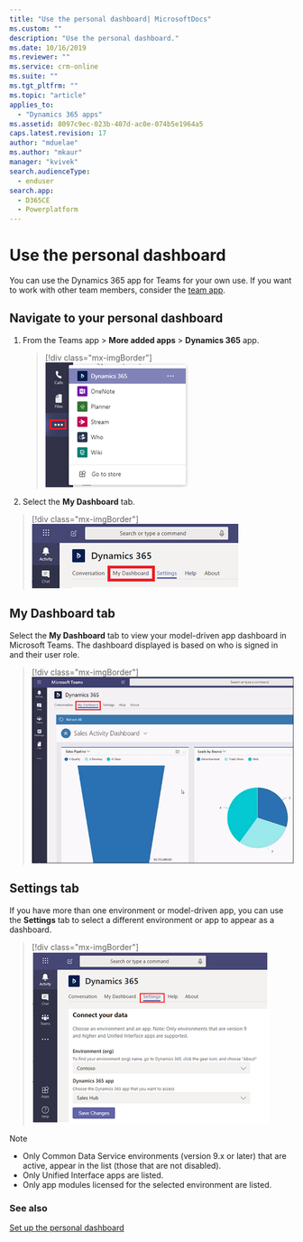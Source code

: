 ```yaml
---
title: "Use the personal dashboard| MicrosoftDocs"
ms.custom: ""
description: "Use the personal dashboard."
ms.date: 10/16/2019
ms.reviewer: ""
ms.service: crm-online
ms.suite: ""
ms.tgt_pltfrm: ""
ms.topic: "article"
applies_to: 
  - "Dynamics 365 apps"
ms.assetid: 8097c9ec-023b-407d-ac0e-074b5e1964a5
caps.latest.revision: 17
author: "mduelae"
ms.author: "mkaur"
manager: "kvivek"
search.audienceType: 
  - enduser
search.app: 
  - D365CE
  - Powerplatform
---
```

# Use the personal dashboard 


You can use the Dynamics 365 app for Teams for your own use. If you want to work with other team members, consider the [team app](teams-collaboration.md).

## Navigate to your personal dashboard

1. From the Teams app > **More added apps** > **Dynamics 365** app.

   > [!div class="mx-imgBorder"] 
   > ![Open the Dynamics 365 app](media/teams-pick-app.png "Open the Dynamics 365 appsapp")

2. Select the **My Dashboard** tab.

 > [!div class="mx-imgBorder"] 
 > ![Open the Dynamics 365 app Dashboard](media/teams-mydashboard.png "Open the Dynamics 365 apps dashboard")


## My Dashboard tab

Select the **My Dashboard** tab to view your model-driven app dashboard in Microsoft Teams. The dashboard displayed is based on who is signed in and their user role.

> [!div class="mx-imgBorder"]
![Dynamics 365 apps dashboard](media/teams-bot-dashboard.png "Dynamics 365 apps dashboard")

## Settings tab

If you have more than one environment or model-driven app, you can use the **Settings** tab to select a different environment or app to appear as a dashboard.

> [!div class="mx-imgBorder"]
![Dashboard settings](media/teams-settings-page.png "Dashboard settings")

> [!NOTE]
> - Only Common Data Service environments (version 9.x or later) that are active, appear in the list (those that are not disabled).
> - Only Unified Interface apps are listed.
> - Only app modules licensed for the selected environment are listed. 

### See also  
 [Set up the personal dashboard](teams-install-app.md#set-up-the-personal-dashboard)

